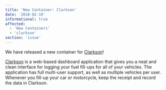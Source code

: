 ```yaml
---
title: 'New Container: Clarkson'
date: '2018-02-19'
informational: true
affected:
  - 'New Containers'
  - 'clarkson'
section: 'issue'
---
```

We have released a new container for [Clarkson](https://github.com/linuxserver/docker-clarkson)!

[Clarkson](https://github.com/linuxserver/Clarkson) is a web-based dashboard application that gives you a neat and clean interface for logging your fuel fill-ups for all of your vehicles. The application has full multi-user support, as well as multiple vehicles per user. Whenever you fill-up your car or motorcycle, keep the receipt and record the data in Clarkson.